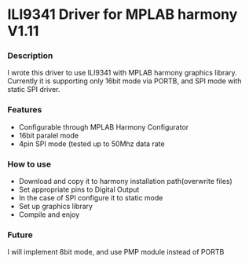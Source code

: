 <h1>ILI9341 Driver for MPLAB harmony V1.11</h1>


<h3>Description</h3>
<p>I wrote this driver to use ILI9341 with MPLAB harmony graphics library. Currently it is supporting only 16bit mode via PORTB, and SPI mode with static SPI driver.<p>


<h3>Features</h3>
<ul>
	<li>Configurable through MPLAB Harmony Configurator</li>
	<li>16bit paralel mode</li>
	<li>4pin SPI mode (tested up to 50Mhz data rate</li>
</ul>


<h3>How to use</h3>
<ul>
	<li>Download and copy it to harmony installation path(overwrite files)</li>
	<li>Set appropriate pins to Digital Output</li>
	<li>In the case of SPI configure it to static mode</li>
	<li>Set up graphics library</li>
	<li>Compile and enjoy</li>
</ul>

<h3>Future</h3>
I will implement 8bit mode, and use PMP module instead of PORTB